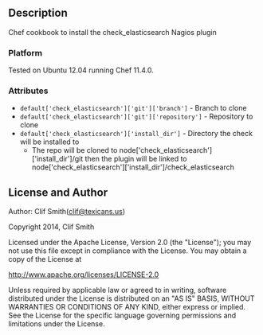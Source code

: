 ## Description

Chef cookbook to install the check_elasticsearch Nagios plugin

### Platform

Tested on Ubuntu 12.04 running Chef 11.4.0.

### Attributes

* `default['check_elasticsearch']['git']['branch']`     - Branch to clone
* `default['check_elasticsearch']['git']['repository']` - Repository to clone
* `default['check_elasticsearch']['install_dir']`       - Directory the check will be installed to
  * The repo will be cloned to node['check_elasticsearch']['install_dir']/git then the plugin will be linked to node['check_elasticsearch']['install_dir']/check_elasticsearch

## License and Author

Author: Clif Smith(clif@texicans.us)

Copyright 2014, Clif Smith

Licensed under the Apache License, Version 2.0 (the "License");
you may not use this file except in compliance with the License.
You may obtain a copy of the License at

  http://www.apache.org/licenses/LICENSE-2.0

Unless required by applicable law or agreed to in writing, software
distributed under the License is distributed on an "AS IS" BASIS,
WITHOUT WARRANTIES OR CONDITIONS OF ANY KIND, either express or implied.
See the License for the specific language governing permissions and
limitations under the License.
